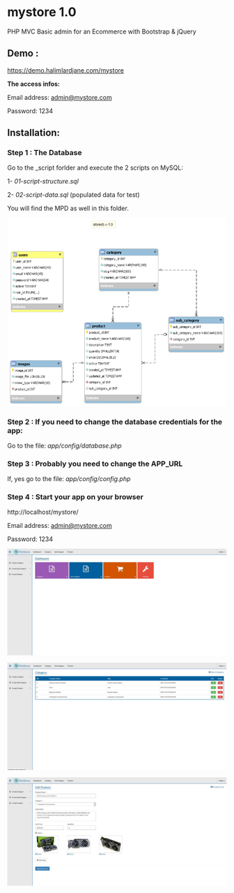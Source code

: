 # mystore 1.0
PHP MVC Basic admin for an Ecommerce with Bootstrap & jQuery

## Demo : 
https://demo.halimlardjane.com/mystore

**The access infos:**

Email address: admin@mystore.com

Password: 1234


## Installation:

### Step 1 : The Database

Go to the _script forlder and execute the 2 scripts on MySQL:

1- *01-script-structure.sql*

2- *02-script-data.sql* (populated data for test)


You will find the MPD as well in this folder.

![alt tag](https://github.com/halimus/mystore/blob/master/_scripts/storedb.png)



### Step 2 : If you need to change the database credentials for the app:

Go to the file: *app/config/database.php* 

### Step 3 : Probably you need to change the APP_URL

If, yes go to the file: *app/config/config.php*


### Step 4 : Start your app on your browser

http://localhost/mystore/

Email address: admin@mystore.com

Password: 1234


![alt tag](https://github.com/halimus/mystore/blob/master/public/images/demo1.jpg)


![alt tag](https://github.com/halimus/mystore/blob/master/public/images/demo2.jpg)


![alt tag](https://github.com/halimus/mystore/blob/master/public/images/demo3.jpg)






